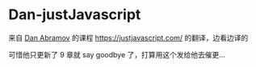 # Dan-justJavascript
来自 [Dan Abramov](https://github.com/gaearon) 的课程 https://justjavascript.com/ 的翻译，边看边译的

可惜他只更新了 9 章就 say goodbye 了，打算用这个发给他去催更...
